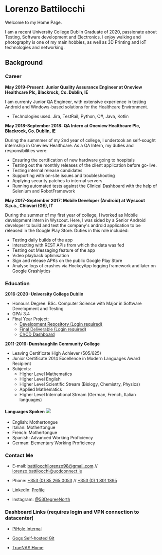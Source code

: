 # Lorenzo Battilocchi

Welcome to my Home Page. 

I am a recent University College Dublin Graduate of 2020, passionate about Testing, Software development and Electronics. I enjoy walking and photography is one of my main hobbies, as well as 3D Printing and IoT technologies and networking.

## Background

### Career

**May 2019-Present: Junior Quality Assurance Engineer at Oneview Healthcare Plc, 
Blackrock, Co. Dublin, IE** 

I am currenty Junior QA Engineer, with extensive experience in testing Android and Windows-based solutions for the Healthcare Environment. 
* Technologies used: Jira, TestRail, Python, C#, Java, Kotlin

**May 2018-September 2018: QA Intern at Oneview Healthcare Plc,
Blackrock, Co. Dublin, IE**

During the summmer of my 2nd year of college, I undertook an self-sought internship in Oneview Healthcare. As a QA Intern, my duties and responsibilities were:
* Ensuring the certification of new hardware going to hospitals 
* Testing out the monthly releases of the client application before go-live.
* Testing internal release candidates
* Supporting with on-site issues and troubleshooting
* Applying security patches to internal servers
* Running automated tests against the Clinical Dashboard with the help of Selenium and RobotFramework

**May 2017-September 2017: Mobile Developer (Android) at Wyscout S.p.a.,
Chiavari (GE), IT**

During the summer of my first year of college, I iworked as Mobile development intern in Wyscout. Here, I was sided by a Senior Android developer  to build and test the company's android application to be released in the Google Play Store. Duties in this role included:
* Testing daily builds of the app
* Interacting with REST APIs from which the data was fed
* Testing out Messaging feature of the app
* Video playback optimisation
* Sign and release APKs on the public Google Play Store
* Analyse logs of crashes via HockeyApp logging framework and later on Google Crashlytics

### Education

**2016-2020: University College Dublin**

* Honours Degree: BSc. Computer Science with Major in Software Development and Testing
* GPA: 3.4
* Final Year Project: 
    * [Development Repository (Login required)](https://github.com/XeroHero/CO2Aware)
    * [Final Deliverable (Login required)](https://github.com/XeroHero/FYP-CO2Aware-Android-Application)
    * [CI/CD Dashboard](https://travis-ci.com/github/XeroHero/CO2Aware)


**2011-2016: Dunshaughlin Community College**

* Leaving Certificate High Achiever (505/625)
* Junior Certificate 2014 Excellence in Modern Languages Award Recipient
* Subjects: 
    * Higher Level Mathematics
    * Higher Level English
    * Higher Level Scientific Stream (Biology, Chemistry, Physics)
    * Applied Mathematics
    * Higher Level International Stream (German, French, Italian languages)

#### Languages Spoken ![](https://gyazo.com/6459f26237389f3d0bc862a614de96a5.png)

* English: Mothertongue
* Italian: Mothertongue
* French: Mothertongue
* Spanish: Advanced Working Proficiency
* German: Elementary Working Proficiency

### Contact Me

* E-mail: [battilocchilorenzo98@gmail.com](mailto:battilocchilorenzo98@gmail.com) // [lorenzo.battilocchi@ucdconnect.ie](mailto:lorenzo.battilocchi@ucdconnect.ie)

* Phone: [+353 (0) 85 265 0053](tel:00353852650053) // [+353 (0) 1 801 1895](tel:0035318011895)

* LinkedIn: [Profile](https://www.linkedin.com/in/lorenzo-battilocchi-197888104/)

* Instagram: [@53DegreeNorth](https://www.instagram.com/53degreenorth/)

### Dashboard Links (requires login and VPN connection to datacenter)

* [PiHole Internal](http://192.168.0.11/admin/)

* [Gogs Self-hosted Git](http://79.97.18.50:3000)

* [TrueNAS Home](http://79.97.18.50:46)
